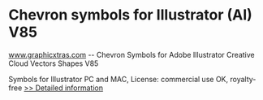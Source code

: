 # Chevron symbols for Illustrator (AI) V85
www.graphicxtras.com -- Chevron Symbols for Adobe Illustrator Creative Cloud Vectors Shapes V85

Symbols for Illustrator PC and MAC, License: commercial use OK, royalty-free
[>> Detailed information](https://secure.shareit.com/shareit/product.html?productid=300469202&affiliateid=200057808)
